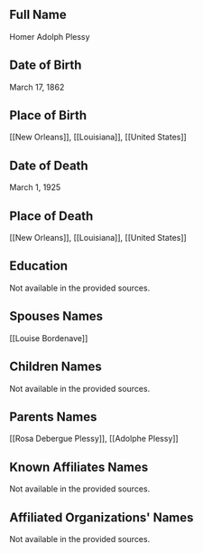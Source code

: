 ## Full Name
Homer Adolph Plessy

## Date of Birth
March 17, 1862

## Place of Birth
[[New Orleans]], [[Louisiana]], [[United States]]

## Date of Death
March 1, 1925

## Place of Death
[[New Orleans]], [[Louisiana]], [[United States]]

## Education
Not available in the provided sources.

## Spouses Names
[[Louise Bordenave]]

## Children Names
Not available in the provided sources.

## Parents Names
[[Rosa Debergue Plessy]], [[Adolphe Plessy]]

## Known Affiliates Names
Not available in the provided sources.

## Affiliated Organizations' Names
Not available in the provided sources.


